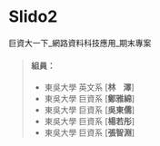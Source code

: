 # Slido2
巨資大一下_網路資料科技應用_期末專案
> #### 組員：
> - 東吳大學 英文系 [**林&nbsp;&nbsp;&nbsp;&nbsp;澤**]
> - 東吳大學 巨資系 [**鄭雅綿**]
> - 東吳大學 巨資系 [**吳東儒**]
> - 東吳大學 巨資系 [**楊若彤**]
> - 東吳大學 巨資系 [**張智淵**]
